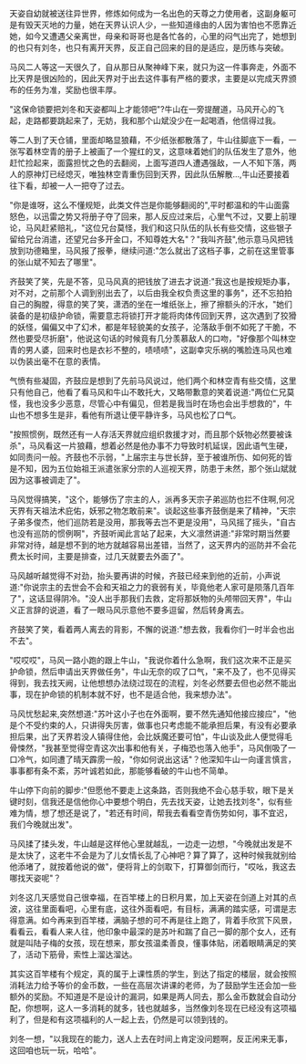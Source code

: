 天姿自幼就被送往异世界，修炼如何成为一名出色的天尊之力使用者，这副身躯可是有毁天灭地的力量，她在天界认识人少，一些知道缘由的人因为害怕也不愿靠近她，如今又遭遇父亲离世，母亲和哥哥也是各忙各的，心里的闷气出完了，她想到的也只有刘冬，也只有离开天界，反正自己回来的目的是适应，是历练与突破。

马风二人等这一天很久了，自从那日从聚神峰下来，就只为这一件事奔走，外面不比天界是很凶险的，因此天界对于出去这件事有严格的要求，主要是以完成天界颁布的任务为准，奖励也很丰厚。

"这保命锁要把刘冬和天姿都叫上才能领吧"?牛山在一旁提醒道，马风开心的飞起，走路都要跳起来了，无妨，我和那个山斌没少在一起喝酒，他信得过我。

等二人到了天仓铺，里面却略显狼藉，不少纸张都散落了，牛山往脚底下一看，一张写着林空青的册子上被画了一个猩红的叉，这意味着她们的队伍发生了意外，他赶忙捡起来，面露担忧之色的去翻阅，上面写道四人遭遇强敌，一人不知下落，两人的原神灯已经熄灭，唯独林空青重伤回到天界，因此队伍解散...,牛山还要接着往下看，却被一人一把夺了过去。

"你是谁呀，这么不懂规矩，此类文件岂是你能够翻阅的",平时都温和的牛山面露怒色，以迅雷之势又将册子夺了回来，那人反应过来后，心里气不过，又要上前理论，马风赶紧赔礼，"这位兄台莫怪，我们和这只队伍的队长有些交情，这些银子留给兄台消遣，还望兄台多开金口，不知尊姓大名"？"我叫齐鼓",他示意马风把钱放到功德箱里，马风报了报拳，继续问道:"怎么就出了这档子事，之前在这里管事的张山斌不知去了哪里"。

齐鼓笑了笑，先是不答，见马风真的把钱放了进去才说道:"我这也是按规矩办事，对不对，之前那个人调到别出去了，以后由我全权负责这里的事务"，还不忘拍拍自己的胸膛，得意的笑了笑，潇洒的坐在一堆纸张上，擦了擦额头的汗水，"她们装备的是初级护命锁，需要意志将锁打开才能将肉体传回到天界，这次遇到了狡猾的妖怪，偏偏又中了幻术，都是年轻貌美的女孩子，沦落敌手倒不如死了干脆，不然也要受尽折磨"，他说这句话的时候竟有几分羡慕敌人的口吻，"好像那个叫林空青的男人婆，回来时也是衣衫不整的，啧啧啧"，这副幸灾乐祸的嘴脸连马风也难以伪装出毫不在意的表情。

气愤有些凝固，齐鼓应是想到了先前马风说过，他们两个和林空青有些交情，这里只有他自己，他看了看马风和牛山不敢托大，又略带歉意的笑着说道:"两位仁兄莫怪，我也没多少恶意，尽管心中有偏见，但若是我当时在场也会出手想救的"，牛山也不想多生是非，看他有所退让便平静许多，马风也松了口气。

"按照惯例，既然还有一人存活天界就应组织救援才对，而且那个妖物必然要被诛杀"，马风看这一片狼藉，想着必然是他办事不力导致时机延误，因此语气生硬，如同责问一般。齐鼓也不示弱，"上届宗主与世长辞，至于被谁所伤、如何死的皆是不知，因为五位始祖王派遣张家分宗的人巡视天界，防患于未然，那个张山斌就因为这事被调走了"。

马风觉得搞笑，"这个，能够伤了宗主的人，派再多天宗子弟巡防也拦不住啊,何况天界有天祖法术庇佑，妖邪之物怎敢前来"。谈起这些事齐鼓倒是来了精神，"天宗子弟多俊杰，他们巡防若是没用，那我等去岂不更是没用"，马风摇了摇头，"自古也没有巡防的惯例啊"，齐鼓听闻此言站了起来，大义凛然讲道:"非常时期当然要非常对待，越是想不到的地方就越容易出差错，当然了，这天界内的巡防并不会花费太长时间，主要是排查，过几天就要去外面了"。

马风越听越觉得不对劲，抬头要再讲的时候，齐鼓已经来到他的近前，小声说道:"你说宗主的去世会不会和天祖之力的衰弱有关，毕竟他老人家可是陨落几百年了"，这话显得阴冷。"没人出手那我们去救，定将那妖物的头颅带回天界"，牛山义正言辞的说道，看了一眼马风示意他不要多逗留，然后转身离去。

齐鼓笑了笑，看着两人离去的背影，不懈的说道:"想去救，我看你们一时半会也出不去"。

"哎哎哎"，马风一路小跑的跟上牛山，"我说你着什么急啊，我们这次来不正是买护命锁，然后申请出天界做任务"，牛山无奈的叹了口气，"来不及了，也不见得买得到，我去找天阙，让他想想办法绕过现在的流程，刘冬必然要去但也必然不能出事，现在护命锁的机制本就不好，也不是适合他，我来想办法"。

马风忧愁起来,突然想道:"苏叶这小子也在外面啊，要不然先通知他接应接应"，"他是个不受约束的人，只讲得失厉害，做事也只考虑能不能承担后果，有没有必要承担后果，出了天界若没人镇得住他，会比妖魔还要可怕"，牛山谈及此人便觉得毛骨悚然，"我甚至觉得空青这次出事和他有关，子梅恐也落入他手"，马风倒吸了一口冷气，如同遭了晴天霹雳一般，"你如何说出这话"？他深知牛山一向谨言慎言，事事都有条不紊，苏叶诚若如此，那能够看破的牛山也不简单。

牛山停下向前的脚步:"但愿他不要走上这条路，否则我绝不会心慈手软，眼下是关键时刻，信我还是信他你心中要想个明白，先去找天姿，让她去找刘冬"，似有些难为情，想了想还是说了，"若还有时间，帮我去看看空青伤势如何，事不宜迟，我们今晚就出发"。

马风揉了揉头发，牛山越是这样他心里就越乱，一边走一边想，"今晚就出发是不是太快了，这老牛不会是为了儿女情长乱了心神吧？算了算了，这种时候我就别给他添堵了，就按着他说的做"，便将背上的剑取下，打算御剑而行，"哎吆，我这去哪找天姿呢"？

刘冬这几天感觉自己很幸福，在百竿楼上的日积月累，加上天姿在剑道上对其的点波，这往里面看吧，心里有底，这往外面看吧，有目标，满满的踏实感，可谓是志得意满。如今再来到百竿楼，满脑子想的可不再是往上跑了，背着手欣赏下风景，看看云，看看人来人往，他印象中最深的是苏叶和踹了自己一脚的那个女人，还有就是叫陆子梅的女孩，现在想来，那女孩温柔善良，懂事体贴，闭着眼睛满足的笑了，活动下筋骨，索性上溜达溜达。

其实这百竿楼有个规定，真的属于上课性质的学生，到达了指定的楼层，就会按照消耗法力给予等价的金币数，一些在高层次讲课的老师，为了鼓励学生还会加一些额外的奖励。不知道是不是设计的漏洞，如果是两人同去，那么金币数就会自动分配，你想啊，这人一多消耗的就多，钱也就越多，当然像刘冬现在已经没有这项福利了，但是和有这项福利的人一起上去，仍然是可以领到钱的。

刘冬一想，"以我现在的能力，送人上去在时间上肯定没问题啊，反正闲来无事，这回咱也玩一玩，哈哈"。
